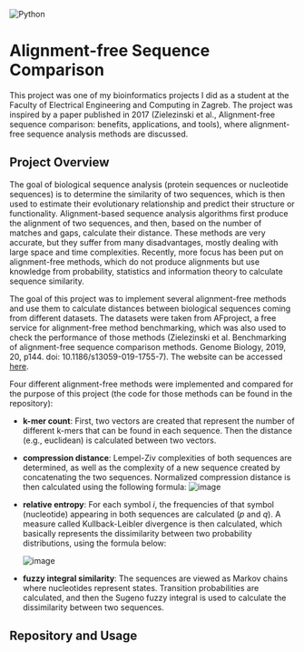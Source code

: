 ![Python](https://img.shields.io/badge/python-3670A0?style=for-the-badge&logo=python&logoColor=ffdd54)

# Alignment-free Sequence Comparison
This project was one of my bioinformatics projects I did as a student at the Faculty of Electrical Engineering and Computing in Zagreb. The project was inspired by a paper published in 2017 (Zielezinski et al., Alignment-free sequence comparison: benefits, applications, and tools), where alignment-free sequence analysis methods are discussed.

## Project Overview
The goal of biological sequence analysis (protein sequences or nucleotide sequences) is to determine the similarity of two sequences, which is then used to estimate their evolutionary relationship and predict their structure or functionality. Alignment-based sequence analysis algorithms first produce the alignment of two sequences, and then, based on the number of matches and gaps, calculate their distance. These methods are very accurate, but they suffer from many disadvantages, mostly dealing with large space and time complexities. Recently, more focus has been put on alignment-free methods, which do not produce alignments but use knowledge from probability, statistics and information theory to calculate sequence similarity.

The goal of this project was to implement several alignment-free methods and use them to calculate distances between biological sequences coming from different datasets. The datasets were taken from AFproject, a free service for alignment-free method benchmarking, which was also used to check the performance of those methods (Zielezinski et al. Benchmarking of alignment-free sequence comparison methods. Genome Biology, 2019, 20, p144. doi: 10.1186/s13059-019-1755-7). The website can be accessed [here](https://afproject.org/app/).

Four different alignment-free methods were implemented and compared for the purpose of this project (the code for those methods can be found in the repository):
* **k-mer count**: First, two vectors are created that represent the number of different k-mers that can be found in each sequence. Then the distance (e.g., euclidean) is calculated between two vectors.
* **compression distance**: Lempel-Ziv complexities of both sequences are determined, as well as the complexity of a new sequence created by concatenating the two sequences. Normalized compression distance is then calculated using the following formula:
  ![image](https://github.com/ivanfurac/Alignment-free-sequence-comparision/assets/73389887/9c28baf1-6934-4f85-8be6-3bfaeba7206c)

* **relative entropy**: For each symbol *i*, the frequencies of that symbol (nucleotide) appearing in both sequences are calculated (*p* and *q*). A measure called Kullback-Leibler divergence is then calculated, which basically represents the dissimilarity between two probability distributions, using the formula below:
  
  ![image](https://github.com/ivanfurac/Alignment-free-sequence-comparision/assets/73389887/80017da4-51de-4b9f-9570-492487908f37)

* **fuzzy integral similarity**: The sequences are viewed as Markov chains where nucleotides represent states. Transition probabilities are calculated, and then the Sugeno fuzzy integral is used to calculate the dissimilarity between two sequences.

## Repository and Usage
